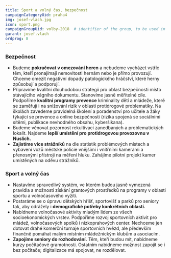 ```yaml
---
title: Sport a volný čas, bezpečnost
campaignCategoryUid: praha4
img: josef-vlach.jpg
icon: sport.png
campaignGroupUid: volby-2018  # identifier of the group, to be used in program point
garant: josef.vlach
ordprog: 8
---
```

### Bezpečnost
* Budeme **pokračovat v omezování heren** a nebudeme vycházet vstříc těm, kteří pronajímají nemovitosti hernám nebo je přímo provozují. Chceme omezit negativní dopady patologického hráčství, které herny způsobují a podporují.
* Připravíme kvalitní dlouhodobou strategii pro oblast bezpečnosti místo stávajícího vágního dokumentu. Stanovíme jasně měřitelné cíle.
Podpoříme **kvalitní programy prevence** kriminality dětí a mládeže, které se zaměřují i na snižování rizik v oblasti protidrogové problematiky. 
Na školách zavedeme pravidelná školení a poradenství pro učitele a žáky týkající se prevence a online bezpečnosti (rizika spojená se sociálními sítěmi, publikace nevhodného obsahu, kyberšikana).
* Budeme věnovat pozornost rekultivaci zanedbaných a problematických lokalit. Najdeme **lepší umístění pro protidrogovou provozovnu v Nuslích.**
* **Zajistíme více strážníků** na dle statistik problémových místech a vybavení vozů městské policie vnějšími i vnitřními kamerami a přenosnými přístroji na měření hluku. Zahájíme pilotní projekt kamer umístěných na oděvu strážníků.


### Sport a volný čas
* Nastavíme spravedlivý systém, ve kterém budou jasně vymezená pravidla a možnosti získání grantových prostředků na programy v oblasti sportu a volnočasového vyžití.
* Postaráme se o úpravu dětských hřišť, sportovišť a parků pro seniory tak, aby odrážely i **demografické potřeby konkrétních oblastí.** 
* Nabídneme volnočasové aktivity mladým lidem ze všech socioekonomických vrstev. Podpoříme rozvoj sportovních aktivit pro mládež, volnočasových spolků i nízkoprahových center. Nechceme jen dotovat drahé komerční turnaje sportovních hvězd, ale především finančně pomáhat malým místním mládežnickým klubům a asociacím.
* **Zapojíme seniory do rozhodování.** Těm, kteří budou mít, nabídneme kurzy počítačové gramotnosti. Ostatním nabídneme možnost zapojit se i bez počítače; digitalizace má spojovat, ne rozdělovat.

